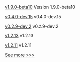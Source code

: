 
[v1.9.0-beta10](https://github.com/hyperledger/bevel-operator-fabric/releases/tag/v1.9.0-beta10) Version 1.9.0-beta10

[v0.4.0-dev.15](https://github.com/hyperledger/indy-vdr/releases/tag/v0.4.0-dev.15) v0.4.0-dev.15

[v0.2.9-dev.2](https://github.com/hyperledger/aries-askar/releases/tag/v0.2.9-dev.2) v0.2.9-dev.2

[v1.2.13](https://github.com/hyperledger/firefly-common/releases/tag/v1.2.13) v1.2.13

[v1.2.11](https://github.com/hyperledger/firefly-evmconnect/releases/tag/v1.2.11) v1.2.11


[See more >>>](https://start-here.hyperledger.org/releases)
